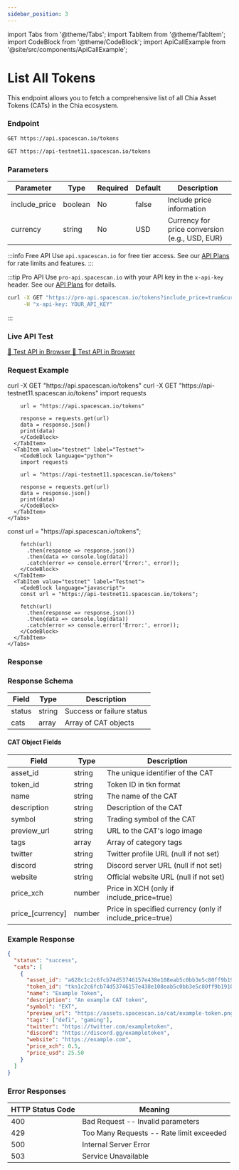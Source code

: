 ```yaml
---
sidebar_position: 3
---
```

import Tabs from '@theme/Tabs';
import TabItem from '@theme/TabItem';
import CodeBlock from '@theme/CodeBlock';
import ApiCallExample from '@site/src/components/ApiCallExample';

# List All Tokens

This endpoint allows you to fetch a comprehensive list of all Chia Asset Tokens (CATs) in the Chia ecosystem.

### Endpoint

<Tabs>
  <TabItem value="mainnet" label="Mainnet">

```bash
GET https://api.spacescan.io/tokens
```

  </TabItem>
  <TabItem value="testnet" label="Testnet">

```bash
GET https://api-testnet11.spacescan.io/tokens
```

  </TabItem>
</Tabs>

### Parameters

| Parameter | Type | Required | Default | Description |
|-----------|------|----------|---------|-------------|
| include_price | boolean | No | false | Include price information |
| currency | string | No | USD | Currency for price conversion (e.g., USD, EUR) |

:::info Free API
Use `api.spacescan.io` for free tier access. See our [API Plans](https://spacescan.io/apis#plans) for rate limits and features.
:::

:::tip Pro API
Use `pro-api.spacescan.io` with your API key in the `x-api-key` header. See our [API Plans](https://spacescan.io/apis#plans) for details.

```bash
curl -X GET "https://pro-api.spacescan.io/tokens?include_price=true&currency=USD" \
     -H "x-api-key: YOUR_API_KEY"
```
:::

### Live API Test

<Tabs>
  <TabItem value="mainnet" label="Mainnet">
    <a href="https://api.spacescan.io/tokens" target="_blank" rel="noopener noreferrer" className="api-test-button">
      🚀 Test API in Browser
    </a>
  </TabItem>
  <TabItem value="testnet" label="Testnet">
    <a href="https://api-testnet11.spacescan.io/tokens" target="_blank" rel="noopener noreferrer" className="api-test-button">
      🚀 Test API in Browser
    </a>
  </TabItem>
</Tabs>

### Request Example

<Tabs>
  <TabItem value="curl" label="cURL">
    <Tabs>
      <TabItem value="mainnet" label="Mainnet">
        <CodeBlock language="bash">
        curl -X GET "https://api.spacescan.io/tokens"
        </CodeBlock>
      </TabItem>
      <TabItem value="testnet" label="Testnet">
        <CodeBlock language="bash">
        curl -X GET "https://api-testnet11.spacescan.io/tokens"
        </CodeBlock>
      </TabItem>
    </Tabs>
  </TabItem>
  <TabItem value="python" label="Python">
    <Tabs>
      <TabItem value="mainnet" label="Mainnet">
        <CodeBlock language="python">
        import requests

        url = "https://api.spacescan.io/tokens"

        response = requests.get(url)
        data = response.json()
        print(data)
        </CodeBlock>
      </TabItem>
      <TabItem value="testnet" label="Testnet">
        <CodeBlock language="python">
        import requests

        url = "https://api-testnet11.spacescan.io/tokens"

        response = requests.get(url)
        data = response.json()
        print(data)
        </CodeBlock>
      </TabItem>
    </Tabs>
  </TabItem>
  <TabItem value="javascript" label="JavaScript">
    <Tabs>
      <TabItem value="mainnet" label="Mainnet">
        <CodeBlock language="javascript">
        const url = "https://api.spacescan.io/tokens";

        fetch(url)
          .then(response => response.json())
          .then(data => console.log(data))
          .catch(error => console.error('Error:', error));
        </CodeBlock>
      </TabItem>
      <TabItem value="testnet" label="Testnet">
        <CodeBlock language="javascript">
        const url = "https://api-testnet11.spacescan.io/tokens";

        fetch(url)
          .then(response => response.json())
          .then(data => console.log(data))
          .catch(error => console.error('Error:', error));
        </CodeBlock>
      </TabItem>
    </Tabs>
  </TabItem>
</Tabs>

### Response

<Tabs>
  <TabItem value="mainnet" label="Mainnet">
    <ApiCallExample endpoint="https://api.spacescan.io/tokens?count=10" />
  </TabItem>
  <TabItem value="testnet" label="Testnet">
    <ApiCallExample endpoint="https://api-testnet11.spacescan.io/tokens?count=10" />
  </TabItem>
</Tabs>

### Response Schema

| Field | Type | Description |
|-------|------|-------------|
| status | string | Success or failure status |
| cats | array | Array of CAT objects |

#### CAT Object Fields

| Field | Type | Description |
|-------|------|-------------|
| asset_id | string | The unique identifier of the CAT |
| token_id | string | Token ID in tkn format |
| name | string | The name of the CAT |
| description | string | Description of the CAT |
| symbol | string | Trading symbol of the CAT |
| preview_url | string | URL to the CAT's logo image |
| tags | array | Array of category tags |
| twitter | string | Twitter profile URL (null if not set) |
| discord | string | Discord server URL (null if not set) |
| website | string | Official website URL (null if not set) |
| price_xch | number | Price in XCH (only if include_price=true) |
| price_[currency] | number | Price in specified currency (only if include_price=true) |

### Example Response

```json
{
  "status": "success",
  "cats": [
    {
      "asset_id": "a628c1c2c6fcb74d53746157e438e108eab5c0bb3e5c80ff9b1910b3e4832913",
      "token_id": "tkn1c2c6fcb74d53746157e438e108eab5c0bb3e5c80ff9b1910b3e4832913",
      "name": "Example Token",
      "description": "An example CAT token",
      "symbol": "EXT",
      "preview_url": "https://assets.spacescan.io/cat/example-token.png",
      "tags": ["defi", "gaming"],
      "twitter": "https://twitter.com/exampletoken",
      "discord": "https://discord.gg/exampletoken",
      "website": "https://example.com",
      "price_xch": 0.5,
      "price_usd": 25.50
    }
  ]
}
```

### Error Responses

| HTTP Status Code | Meaning |
|-----------------|---------|
| 400 | Bad Request -- Invalid parameters |
| 429 | Too Many Requests -- Rate limit exceeded |
| 500 | Internal Server Error |
| 503 | Service Unavailable | 
